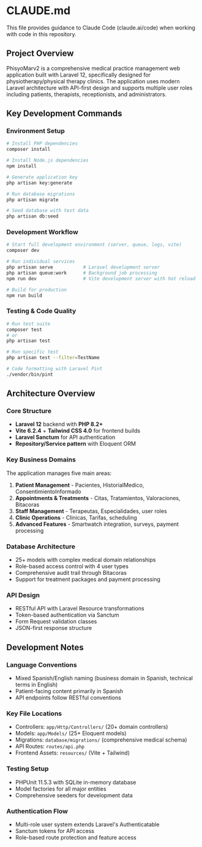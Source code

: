 # CLAUDE.md

This file provides guidance to Claude Code (claude.ai/code) when working with code in this repository.

## Project Overview

PhisyoMarv2 is a comprehensive medical practice management web application built with Laravel 12, specifically designed for physiotherapy/physical therapy clinics. The application uses modern Laravel architecture with API-first design and supports multiple user roles including patients, therapists, receptionists, and administrators.

## Key Development Commands

### Environment Setup
```bash
# Install PHP dependencies
composer install

# Install Node.js dependencies  
npm install

# Generate application key
php artisan key:generate

# Run database migrations
php artisan migrate

# Seed database with test data
php artisan db:seed
```

### Development Workflow
```bash
# Start full development environment (server, queue, logs, vite)
composer dev

# Run individual services
php artisan serve           # Laravel development server
php artisan queue:work      # Background job processing
npm run dev                 # Vite development server with hot reload

# Build for production
npm run build
```

### Testing & Code Quality
```bash
# Run test suite
composer test
# or
php artisan test

# Run specific test
php artisan test --filter=TestName

# Code formatting with Laravel Pint
./vendor/bin/pint
```

## Architecture Overview

### Core Structure
- **Laravel 12** backend with **PHP 8.2+**
- **Vite 6.2.4** + **Tailwind CSS 4.0** for frontend builds
- **Laravel Sanctum** for API authentication
- **Repository/Service pattern** with Eloquent ORM

### Key Business Domains
The application manages five main areas:

1. **Patient Management** - Pacientes, HistorialMedico, ConsentimientoInformado
2. **Appointments & Treatments** - Citas, Tratamientos, Valoraciones, Bitacoras  
3. **Staff Management** - Terapeutas, Especialidades, user roles
4. **Clinic Operations** - Clinicas, Tarifas, scheduling
5. **Advanced Features** - Smartwatch integration, surveys, payment processing

### Database Architecture
- 25+ models with complex medical domain relationships
- Role-based access control with 4 user types
- Comprehensive audit trail through Bitacoras
- Support for treatment packages and payment processing

### API Design
- RESTful API with Laravel Resource transformations
- Token-based authentication via Sanctum
- Form Request validation classes
- JSON-first response structure

## Development Notes

### Language Conventions
- Mixed Spanish/English naming (business domain in Spanish, technical terms in English)
- Patient-facing content primarily in Spanish
- API endpoints follow RESTful conventions

### Key File Locations
- Controllers: `app/Http/Controllers/` (20+ domain controllers)
- Models: `app/Models/` (25+ Eloquent models)
- Migrations: `database/migrations/` (comprehensive medical schema)
- API Routes: `routes/api.php`
- Frontend Assets: `resources/` (Vite + Tailwind)

### Testing Setup
- PHPUnit 11.5.3 with SQLite in-memory database
- Model factories for all major entities
- Comprehensive seeders for development data

### Authentication Flow
- Multi-role user system extends Laravel's Authenticatable
- Sanctum tokens for API access
- Role-based route protection and feature access